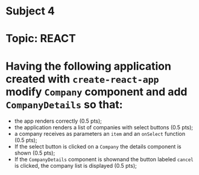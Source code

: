 # Subject 4
# Topic: REACT

# Having the following application created with `create-react-app` modify `Company` component and add `CompanyDetails` so that:
- the app renders correctly (0.5 pts);
- the application renders a list of companies with select buttons (0.5 pts);
- a company receives as parameters an `item` and an `onSelect` function (0.5 pts);
- If the select button is clicked on a `Company` the details component is shown (0.5 pts);
- If the `CompanyDetails` component is shownand the button labeled `cancel` is clicked, the company list is displayed (0.5 pts);